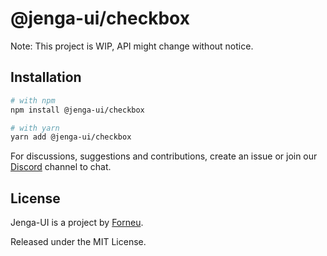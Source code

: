 # @jenga-ui/checkbox

Note: This project is WIP, API might change without notice.

## Installation

```sh
# with npm
npm install @jenga-ui/checkbox

# with yarn
yarn add @jenga-ui/checkbox
```

For discussions, suggestions and contributions, create an issue or join our [Discord](https://discord.gg/sHnHPnAPZj) channel to chat.

## License

Jenga-UI is a project by [Forneu](https://forneu.com).

Released under the MIT License.
